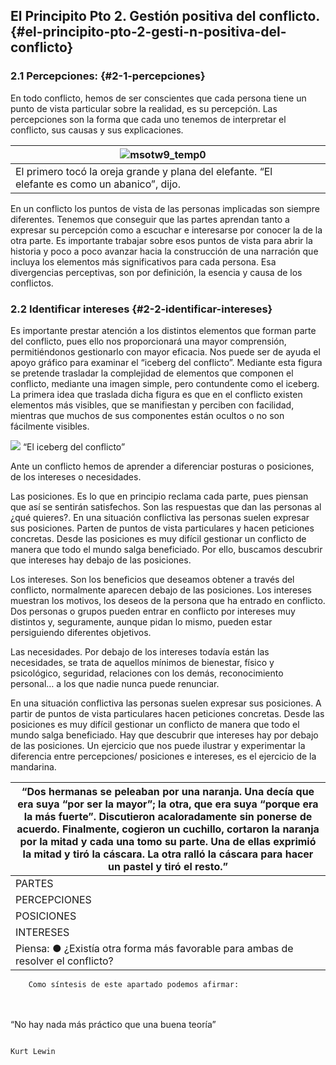 ##                                                                                                                                    El Principito Pto 2\. Gestión positiva del conflicto. {#el-principito-pto-2-gesti-n-positiva-del-conflicto}

###         2.1 Percepciones:  {#2-1-percepciones}

En todo conflicto,  hemos de ser conscientes que cada persona tiene un punto de vista particular sobre la realidad, es su percepción. Las percepciones son la forma que cada uno tenemos de interpretar el conflicto, sus causas y sus explicaciones.

| ![msotw9_temp0](images/image4.jpg) |  |
| --- | --- |
| El primero tocó la oreja grande y plana del elefante. “El elefante es como un abanico”, dijo. |

En un conflicto los puntos de vista de las personas implicadas son siempre diferentes. Tenemos que conseguir que las partes aprendan tanto a expresar su percepción como a escuchar e interesarse por conocer la de la otra parte. Es importante trabajar sobre esos puntos de vista para abrir la historia y poco a poco avanzar hacia la construcción de una narración que incluya los elementos más significativos para cada persona. Esa divergencias perceptivas, son por definición, la esencia y causa de los conflictos.

### 2.2  Identificar intereses {#2-2-identificar-intereses}

 Es importante prestar atención a los distintos elementos que forman parte del conflicto, pues ello nos proporcionará una mayor comprensión, permitiéndonos gestionarlo con mayor eficacia. Nos puede ser de ayuda el apoyo gráfico para examinar el “iceberg del conflicto”. Mediante esta figura se pretende trasladar la complejidad de elementos que componen el conflicto, mediante una imagen simple, pero contundente como el iceberg. La primera idea que traslada dicha figura es que en el conflicto existen elementos más visibles, que se manifiestan y perciben con facilidad, mientras que muchos de sus componentes están ocultos o no son fácilmente visibles.                                                                      

![](images/image6.jpg)   “El iceberg del conflicto”

Ante un conflicto hemos de aprender a diferenciar posturas o posiciones, de los intereses o necesidades.

Las posiciones. Es lo que en principio reclama cada parte, pues piensan que así se sentirán satisfechos. Son las respuestas que dan las personas al ¿qué quieres?. En una situación conflictiva las personas suelen expresar sus posiciones. Parten de puntos de vista particulares y hacen peticiones concretas. Desde las posiciones es muy difícil gestionar un conflicto de manera que todo el mundo salga beneficiado. Por ello, buscamos descubrir que intereses hay debajo de las posiciones.

Los intereses. Son los beneficios que deseamos obtener a través del conflicto, normalmente aparecen debajo de las posiciones. Los intereses muestran los motivos, los deseos de la persona que ha entrado en conflicto. Dos personas o grupos pueden entrar en conflicto por intereses muy distintos y, seguramente, aunque pidan lo mismo, pueden estar persiguiendo diferentes objetivos.

Las necesidades. Por debajo de los intereses todavía están las necesidades, se trata de aquellos mínimos de bienestar, físico y psicológico, seguridad, relaciones con los demás, reconocimiento personal… a los que nadie nunca puede renunciar.

En una situación conflictiva las personas suelen expresar sus posiciones. A partir de puntos de vista particulares hacen peticiones concretas. Desde las posiciones es muy difícil gestionar un conflicto de manera que todo el mundo salga beneficiado. Hay que descubrir que intereses hay por debajo de las posiciones. Un ejercicio que nos puede ilustrar y experimentar la diferencia entre percepciones/ posiciones e intereses, es el ejercicio de la mandarina.

| “Dos hermanas se peleaban por una naranja. Una decía que era suya “por ser la mayor”; la otra, que era suya “porque era la más fuerte”. Discutieron acaloradamente sin ponerse de acuerdo. Finalmente, cogieron un cuchillo, cortaron la naranja por la mitad y cada una tomo su parte. Una de ellas exprimió la mitad y tiró la cáscara. La otra ralló la cáscara para hacer un pastel y tiró el resto.” |
| --- |
| PARTES  | HERMANA A | HERMANA B |
| PERCEPCIONES |  |  |
| POSICIONES |  |  |
| INTERESES |  |  |
| Piensa:  ● ¿Existía otra forma más favorable para ambas de resolver el conflicto? |

        Como síntesis de este apartado podemos afirmar:

|  |
| --- |

|     |
| --- |

“No hay nada más práctico que una buena teoría”

                                                                                                                                       Kurt Lewin